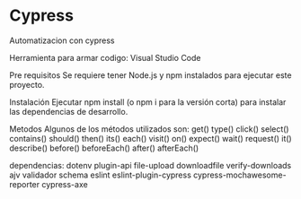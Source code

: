 # Cypress
Automatizacion con cypress


Herramienta para armar codigo: Visual Studio Code

Pre requisitos
Se requiere tener Node.js y npm instalados para ejecutar este proyecto.

Instalación
Ejecutar npm install (o npm i para la versión corta) para instalar las dependencias de desarrollo.

Metodos
Algunos de los métodos utilizados son:
get()
type()
click()
select()
contains()
should()
then()
its()
each()
visit()
on()
expect()
wait()
request()
it()
describe()
before()
beforeEach()
after()
afterEach()

dependencias:
dotenv
plugin-api
file-upload
downloadfile
verify-downloads
ajv validador schema
eslint
eslint-plugin-cypress
cypress-mochawesome-reporter
cypress-axe
